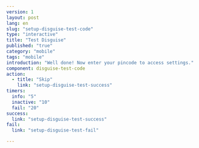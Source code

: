 ```yaml
---
version: 1
layout: post
lang: en
slug: "setup-disguise-test-code"
type: "interactive"
title: "Test Disguise"
published: "true"
category: "mobile"
tags: "mobile"
introduction: "Well done! Now enter your pincode to access settings."
component: disguise-test-code
action: 
  - title: "Skip"
    link: "setup-disguise-test-success"
timers:
  info: "5"
  inactive: "10"
  fail: "20"
success: 
  link: "setup-disguise-test-success"
fail: 
  link: "setup-disguise-test-fail"  

---
```


